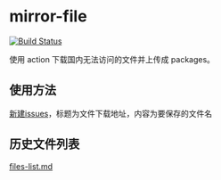 # mirror-file

[![Build Status](https://github.com/ygqygq2/mirror-file/actions/workflows/issue-triggers-build.yml/badge.svg)](https://github.com/ygqygq2/mirror-file/actions)

使用 action 下载国内无法访问的文件并上传成 packages。

## 使用方法

[新建issues](https://github.com/ygqygq2/mirror-file/issues/new?assignees=&labels=porter&template=packages.md)，标题为文件下载地址，内容为要保存的文件名

## 历史文件列表

[files-list.md](https://raw.githubusercontent.com/ygqygq2/mirror-file/output/files-list.md)
